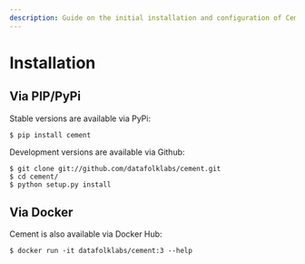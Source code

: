 ```yaml
---
description: Guide on the initial installation and configuration of Cement.
---
```


# Installation

## Via PIP/PyPi

Stable versions are available via PyPi:

```text
$ pip install cement
```

Development versions are available via Github:

```text
$ git clone git://github.com/datafolklabs/cement.git
​$ cd cement/
​$ python setup.py install
```

## Via Docker

Cement is also available via Docker Hub:

```text
$ docker run -it datafolklabs/cement:3 --help
```

